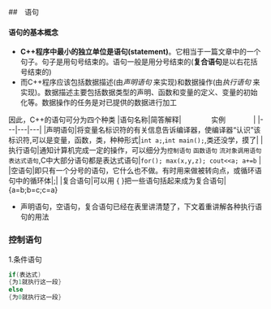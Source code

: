 ##　语句
#### 语句的基本概念
- **C++程序中最小的独立单位是语句(statement)**。它相当于一篇文章中的一个句子。句子是用句号结束的。语句一般是用分号结束的(**复合语句**是以右花括号结束的)
- 而C++程序应该包括数据描述(由*声明语句* 来实现)和数据操作(由*执行语句* 来实现)。数据描述主要包括数据类型的声明、函数和变量的定义、变量的初始化等。数据操作的任务是对已提供的数据进行加工

因此，C++的语句可分为四个种类
|语句名称|简答解释|&nbsp;&nbsp;&nbsp;&nbsp;&nbsp;&nbsp;&nbsp;&nbsp;&nbsp;&nbsp;&nbsp;&nbsp;&nbsp;&nbsp;&nbsp;实例&nbsp;&nbsp;&nbsp;&nbsp;&nbsp;&nbsp;&nbsp;&nbsp;&nbsp;&nbsp;&nbsp;&nbsp;&nbsp;&nbsp;|
|---|---|---|
|声明语句|将变量名标识符的有关信息告诉编译器，使编译器“认识”该标识符,可以是变量，函数，类，种种形式|`int a;`,`int main();`,类还没学，摸了|
|执行语句|通知计算机完成一定的操作，可以细分为`控制语句` `函数语句` `流对象调用语句` `表达式语句`,C中大部分语句都是表达式语句|```for(); max(x,y,z); cout<<a; a+=b``` |
|空语句|即只有一个分号的语句，它什么也不做。有时用来做被转向点，或循环语句中的循环体|;|
|复合语句|可以用 { }把一些语句括起来成为复合语句|{a=b;b=c;c=a}
- 声明语句，空语句，复合语句已经在表里讲清楚了，下文着重讲解各种执行语句的用法

### 控制语句
1.条件语句
```c
if(表达式)
{为1就执行这一段}
else
{为0就执行这一段}
```

